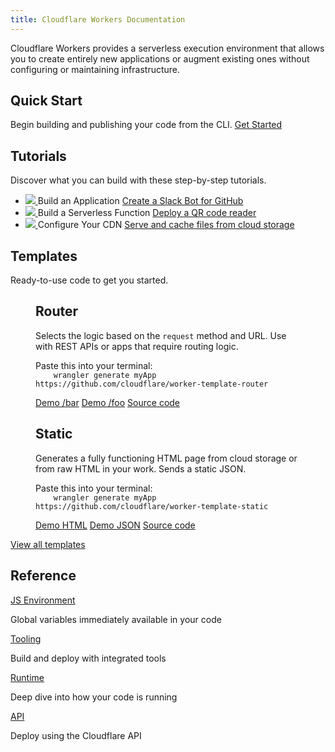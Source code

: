 ```yaml
---
title: Cloudflare Workers Documentation
---
```


<p>Cloudflare Workers provides a serverless execution environment that allows you to create entirely new applications or augment existing ones without configuring or maintaining infrastructure.</p>

<h2>Quick Start</h2>
<p>Begin building and publishing your code from the CLI. <a href="/quickstart" class="quick-start">Get Started</a></p>

<h2>Tutorials</h2>
<p>Discover what you can build with these step-by-step tutorials.</p>
<ul class="tutorial-list">
  <li class="tutorial-item">
    <a href="/tutorials/build-an-application">
      <img src="/media/chat-bot.svg" />
    </a>
    Build an Application
    <a href="/tutorials/build-an-application">Create a Slack Bot for GitHub</a>
  </li>
  <li class="tutorial-item">
    <a href="/tutorials/build-a-serverless-function">
      <img src="/media/qr-generator.svg" />
    </a>
    Build a Serverless Function
    <a href="/tutorials/build-a-serverless-function">Deploy a QR code reader</a>
  </li>
  <li class="tutorial-item">
    <a href="/tutorials/configure-your-cdn">
      <img src="/media/cache-website.svg" />
    </a>
    Configure Your CDN
    <a href="/tutorials/configure-your-cdn">Serve and cache files from cloud storage</a>
  </li>
</ul>

<h2>Templates</h2>
<p>Ready-to-use code to get you started.</p>
<section class="template-wrapper">
  <figure class="template-card">
  <h2>Router</h2>
  <p>Selects the logic based on the <code>request</code> method and URL. Use with REST APIs or apps that require routing logic.</p>
  <span>Paste this into your terminal:</span>
  <code class="copy">
    wrangler generate myApp https://github.com/cloudflare/worker-template-router
  </code>
  <div class="links">
    <a class="demo" href="http://workers-tooling.cf/demos/router/bar">Demo /bar</a>
    <a class="demo" href="http://workers-tooling.cf/demos/router/foo">Demo /foo</a>
    <a class="source" href="https://github.com/victoriabernard92/worker-template-router/blob/master/router.js">Source code</a>
  </div>
  </figure>
  <figure class="template-card">
  <h2>Static</h2>
  <p>Generates a fully functioning HTML page from cloud storage or from raw HTML in your work. Sends a static JSON.</p>
  <span>Paste this into your terminal:</span>
  <code class="copy">
    wrangler generate myApp https://github.com/cloudflare/worker-template-static
  </code>
  <div class="links">
    <a class="demo" href="http://workers-tooling.cf/demos/static/html">Demo HTML</a>
    <a class="demo" href="http://workers-tooling.cf/demos/static/json">Demo JSON</a>
    <a class="source" href="https://github.com/victoriabernard92/worker-template-router/blob/master/router.js">Source code</a>
  </div>
  </figure>
</section>

<a href="/templates">View all templates</a>

<h2>Reference</h2>
<section class="reference-links">
  <div>
    <a href="/reference/runtime/apis">JS Environment</a>
    <p>Global variables immediately available in your code</p>
  </div>
  <div>
    <a href="/reference/tooling">Tooling</a>
    <p>Build and deploy with integrated tools</p>
  </div>
  <div>
    <a href="/reference/runtime">Runtime</a>
    <p>Deep dive into how your code is running</p>
  </div>
  <div>
    <a href="/reference/tooling/api">API</a>
    <p>Deploy using the Cloudflare API</p>
  </div>
</section>

